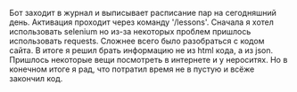 Бот заходит в журнал и выписывает расписание пар на сегодняшний день. Активация проходит через команду '/lessons'. Сначала я хотел использовать selenium но из-за некоторых проблем пришлось использовать requests. Сложнее всего было разобраться с кодом сайта. В итоге я решил брать информацию не из html кода, а из json. Пришлось некоторые вещи посмотреть в интернете и у нероситях. Но в конечном итоге я рад, что потратил время не в пустую и всёже закончил код.
